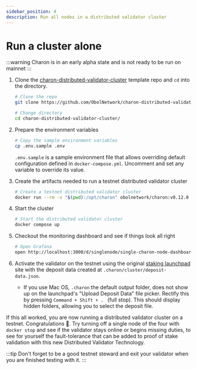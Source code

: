 ```yaml
---
sidebar_position: 4
description: Run all nodes in a distributed validator cluster
---
```


# Run a cluster alone

:::warning
Charon is in an early alpha state and is not ready to be run on mainnet
:::

1. Clone the [charon-distributed-validator-cluster](https://github.com/ObolNetwork/charon-distributed-validator-cluster) template repo and `cd` into the directory.

   ```sh
   # Clone the repo
   git clone https://github.com/ObolNetwork/charon-distributed-validator-cluster.git

   # Change directory
   cd charon-distributed-validator-cluster/
   ```

1. Prepare the environment variables

   ```sh
   # Copy the sample environment variables
   cp .env.sample .env
   ```

   `.env.sample` is a sample environment file that allows overriding default configuration defined in `docker-compose.yml`. Uncomment and set any variable to override its value.

1. Create the artifacts needed to run a testnet distributed validator cluster

   ```sh
   # Create a testnet distributed validator cluster
   docker run --rm -v "$(pwd):/opt/charon" obolnetwork/charon:v0.12.0 create cluster --withdrawal-address="0x000000000000000000000000000000000000dead"
   ```

1. Start the cluster
   ```sh
   # Start the distributed validator cluster
   docker compose up
   ```
1. Checkout the monitoring dashboard and see if things look all right

   ```sh
   # Open Grafana
   open http://localhost:3000/d/singlenode/single-charon-node-dashboard?
   ```

1. Activate the validator on the testnet using the original [staking launchpad](https://goerli.launchpad.ethereum.org/en/overview) site with the deposit data created at `.charon/cluster/deposit-data.json`.
   - If you use Mac OS, `.charon` the default output folder, does not show up on the launchpad's "Upload Deposit Data" file picker. Rectify this by pressing `Command + Shift + . ` (full stop). This should display hidden folders, allowing you to select the deposit file.

If this all worked, you are now running a distributed validator cluster on a testnet. Congratulations 🎉.
Try turning off a single node of the four with `docker stop` and see if the validator stays online or begins missing duties, to see for yourself the fault-tolerance that can be added to proof of stake validation with this new Distributed Validator Technology.

:::tip
Don't forget to be a good testnet steward and exit your validator when you are finished testing with it.
:::
